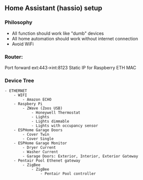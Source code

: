 ## Home Assistant (hassio) setup




### Philosophy
- All function should work like "dumb" devices
- All home automation should work without internet connection
- Avoid WiFi


### Router:
Port forward ext:443->int:8123
Static IP for Raspberry ETH MAC


### Device Tree
```
- ETHERNET
    - WIFI
        - Amazon ECHO
    - Raspbery Pi
        - ZWave (Zoos USB)
            - Honeywell Thermostat
            - Lights
            - Lights dimmable
            - Lights with occupancy sensor
    - ESPHome Garage Doors
        - Cover Twin
        - Cover Single
    - ESPHome Garage Monitor
        - Dryer Current
        - Washer Current
        - Garage Doors: Exterior, Interior, Exterior Gateway
    - Pentair Pool Ethenet gateway
        - ZigBee
            - ZigBee
                - Pentair Pool controller
```
